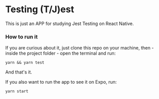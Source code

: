 # Testing (T/J)est

This is just an APP for studying Jest Testing on React Native.

### How to run it

If you are curious about it, just clone this repo on your machine, then - inside the project folder - open the terminal and run:

```Shell
yarn && yarn test
```

And that's it.

If you also want to run the app to see it on Expo, run:

```Shell
yarn start
```